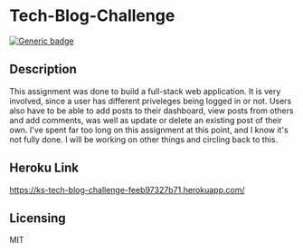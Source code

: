 # Tech-Blog-Challenge


  [![Generic badge](https://img.shields.io/badge/License-MIT-green.svg)](https://choosealicense.com/licenses/mit/.)
  

## Description

This assignment was done to build a full-stack web application. It is very involved, since a user has different priveleges being logged in or not. Users also have to be able to add posts to their dashboard, view posts from others and add comments, was well as update or delete an existing post of their own. I've spent far too long on this assignment at this point, and I know it's not fully done. I will be working on other things and circling back to this.

## Heroku Link

https://ks-tech-blog-challenge-feeb97327b71.herokuapp.com/

## Licensing 
  MIT
  
